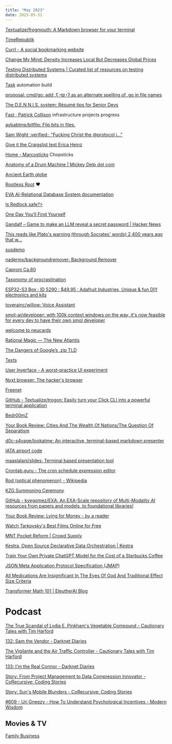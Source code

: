 ```yaml
---
title: "May 2023"
date: 2023-05-31
---
```


[Textualize/frogmouth: A Markdown browser for your terminal](https://github.com/Textualize/frogmouth)

[TimeRepublik](https://timerepublik.com/search?type=requests)

[Currl - A social bookmarking website](https://currl.io/)

[Change My Mind: Density Increases Local But Decreases Global Prices](https://astralcodexten.substack.com/p/change-my-mind-density-increases)

[Testing Distributed Systems | Curated list of resources on testing distributed systems](https://asatarin.github.io/testing-distributed-systems/)

[Task](https://taskfile.dev/) automation build

[proposal: cmd/go: add .ʕ◔ϖ◔ʔ as an alternate spelling of .go in file names](https://github.com/golang/go/issues/59968)

[The D.E.N.N.I.S. system: Résumé tips for Senior Devs](https://jacobbartlett.substack.com/p/the-dennis-system-cvs-tips-for-senior)

[Fast · Patrick Collison](https://patrickcollison.com/fast) infrastructure projects progress

[aybabtme/bitflip: Flip bits in files.](https://github.com/aybabtme/bitflip)

[Sam Wight :verified:: "Fucking Christ the @protocol i…"](https://urbanists.social/@sam/110339902538138997)

[Give it the Craigslist test Erica Heinz](https://ericaheinz.com/notes/give-it-the-craigslist-test/)

[Home - Marcosticks](https://marcosticks.org/) Chopsticks

[Anatomy of a Drum Machine | Mickey Delp dot com](http://mickeydelp.com/blog/anatomy-of-a-drum-machine)

[Ancient Earth globe](https://dinosaurpictures.org/ancient-earth/#470)

[Rootless Root](http://catb.org/~esr/writings/unix-koans/) ❤️

[EVA AI-Relational Database System documentation](https://evadb.readthedocs.io/en/stable/index.html)

[Is Redlock safe?>](http://antirez.com/news/101)

[One Day You’ll Find Yourself](https://www.onedayyoullfindyourself.com/)

[Gandalf – Game to make an LLM reveal a secret password | Hacker News](https://news.ycombinator.com/item?id=35905876)

[This reads like Plato's warning (through Socrates' words) 2,400 years ago that w...](https://news.ycombinator.com/item?id=35898395)

[susdemo](http://www.multipasskey.com/susdemo/)

[nadermx/backgroundremover: Background Remover](https://github.com/nadermx/backgroundremover)

[Caproni Ca.60](https://en.m.wikipedia.org/wiki/Caproni_Ca.60)

[Taxonomy of procrastination](https://dynomight.net/procrastination/)

[ESP32-S3 Box : ID 5290 : $49.95 : Adafruit Industries, Unique & fun DIY electronics and kits](https://www.adafruit.com/product/5290)

[toverainc/willow: Voice Assistant](https://github.com/toverainc/willow)

[smol-ai/developer: with 100k context windows on the way, it's now feasible for every dev to have their own smol developer](https://github.com/smol-ai/developer)

[welcome to neucards](https://www.neucards.com/)

[Rational Magic — The New Atlantis](https://www.thenewatlantis.com/publications/rational-magic)

[The Dangers of Google’s .zip TLD](https://medium.com/@bobbyrsec/the-dangers-of-googles-zip-tld-5e1e675e59a5)

[Texts](https://texts.com/)

[User Inyerface - A worst-practice UI experiment](https://userinyerface.com/)

[Nyxt browser: The hacker's browser](https://nyxt.atlas.engineer/)

[Freenet](https://freenet.org/)

[GitHub - Textualize/trogon: Easily turn your Click CLI into a powerful terminal application](https://github.com/Textualize/trogon)

[Bedr00mZ](https://bedr00mz.neocities.org/)

[Your Book Review: Cities And The Wealth Of Nations/The Question Of Separatism](https://astralcodexten.substack.com/p/your-book-review-cities-and-the-wealth)

[d0c-s4vage/lookatme: An interactive, terminal-based markdown presenter](https://github.com/d0c-s4vage/lookatme)

[IATA airport code](https://en.m.wikipedia.org/wiki/IATA_airport_code)

[maaslalani/slides: Terminal based presentation tool](https://github.com/maaslalani/slides)

[Crontab.guru - The cron schedule expression editor](https://crontab.guru/)

[Rod (optical phenomenon) - Wikipedia](https://en.m.wikipedia.org/wiki/Rod_(optical_phenomenon))

[KZG Summoning Ceremony](https://ceremony.ethereum.org/)

[GitHub - kyegomez/EXA: An EXA-Scale repository of Multi-Modality AI resources from papers and models, to foundational libraries!](https://github.com/kyegomez/EXA)

[Your Book Review: Lying for Money - by a reader](https://astralcodexten.substack.com/p/your-book-review-lying-for-money)

[Watch Tarkovsky's Best Films Online for Free](https://kottke.org/23/05/watch-tarkovskys-best-films-online-for-free)

[MNT Pocket Reform | Crowd Supply](https://www.crowdsupply.com/mnt/pocket-reform)

[Kestra, Open Source Declarative Data Orchestration | Kestra](https://kestra.io/)

[Train Your Own Private ChatGPT Model for the Cost of a Starbucks Coffee](https://medium.com/@ApacheDolphinScheduler/train-your-own-private-chatgpt-model-for-the-cost-of-a-starbucks-coffee-25c588f450ee)

[JSON Meta Application Protocol Specification (JMAP)](https://jmap.io/)

[All Medications Are Insignificant In The Eyes Of God And Traditional Effect Size Criteria](https://astralcodexten.substack.com/p/all-medications-are-insignificant)

[Transformer Math 101 | EleutherAI Blog](https://blog.eleuther.ai/transformer-math/)

# Podcast

[The True Scandal of Lydia E. Pinkham's Vegetable Compound - Cautionary Tales with Tim Harford](https://timharford.com/2023/04/cautionary-tales-the-true-scandal-of-lydia-e-pinkhams-vegetable-compound/)

[132: Sam the Vendor - Darknet Diaries](https://darknetdiaries.com/episode/132/)

[The Vigilante and the Air Traffic Controller - Cautionary Tales with Tim Harford](https://timharford.com/2023/03/cautionary-tales-the-vigilante-and-the-air-traffic-controller/)

[133: I'm the Real Connor - Darknet Diaries](https://overcast.fm/+PMNe7chW8 )

[Story: From Project Management to Data Compression Innovator - CoRecursive: Coding Stories](https://corecursive.com/data-compression-yann-collet/)

[Story: Sun's Mobile Blunders - CoRecursive: Coding Stories](https://corecursive.com/mobile-ui-with-shai-almog/)


[#609 - Uri Gneezy - How To Understand Psychological Incentives - Modern Wisdom](https://sites.libsyn.com/115004/609-uri-gneezy)

## Movies & TV

[Family Business](https://www.netflix.com/title/81010818)

<!-- # Books -->

<!-- ## Misc. -->
